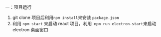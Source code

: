 一：项目运行
 1. git clone 项目后利用`` npm install ``来安装 ``package.json``
 2. 利用 ``npm start`` 来启动 react 项目，利用`` npm run electron-start``来启动 electron 桌面窗口